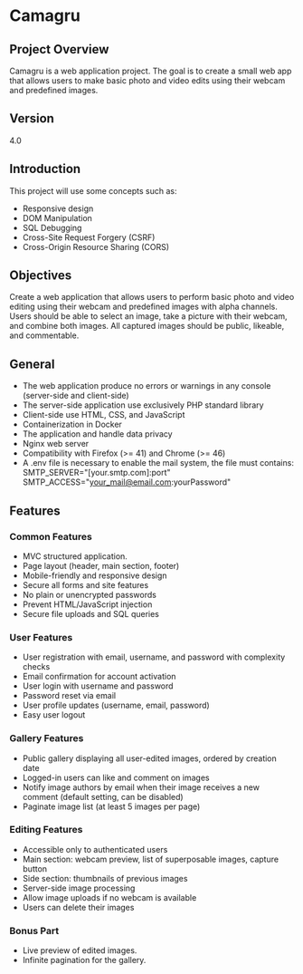 # Camagru

## Project Overview
Camagru is a web application project. The goal is to create a small web app that allows users to make basic photo and video edits using their webcam and predefined images.

## Version
4.0

## Introduction
This project will use some concepts such as:
- Responsive design
- DOM Manipulation
- SQL Debugging
- Cross-Site Request Forgery (CSRF)
- Cross-Origin Resource Sharing (CORS)

## Objectives
Create a web application that allows users to perform basic photo and video editing using their webcam and predefined images with alpha channels. Users should be able to select an image, take a picture with their webcam, and combine both images. All captured images should be public, likeable, and commentable.

## General
- The web application produce no errors or warnings in any console (server-side and client-side)
- The server-side application use exclusively PHP standard library
- Client-side use HTML, CSS, and JavaScript
- Containerization in Docker
- The application and handle data privacy
- Nginx web server
- Compatibility with Firefox (>= 41) and Chrome (>= 46)
- A .env file is necessary to enable the mail system, the file must contains:
SMTP_SERVER="[your.smtp.com]:port" SMTP_ACCESS="your_mail@email.com:yourPassword"

## Features

### Common Features
- MVC structured application.
- Page layout (header, main section, footer)
- Mobile-friendly and responsive design
- Secure all forms and site features
- No plain or unencrypted passwords
- Prevent HTML/JavaScript injection
- Secure file uploads and SQL queries

### User Features
- User registration with email, username, and password with complexity checks
- Email confirmation for account activation
- User login with username and password
- Password reset via email
- User profile updates (username, email, password)
- Easy user logout

### Gallery Features
- Public gallery displaying all user-edited images, ordered by creation date
- Logged-in users can like and comment on images
- Notify image authors by email when their image receives a new comment (default setting, can be disabled)
- Paginate image list (at least 5 images per page)

### Editing Features
- Accessible only to authenticated users
- Main section: webcam preview, list of superposable images, capture button
- Side section: thumbnails of previous images
- Server-side image processing
- Allow image uploads if no webcam is available
- Users can delete their images

### Bonus Part
- Live preview of edited images.
- Infinite pagination for the gallery.


